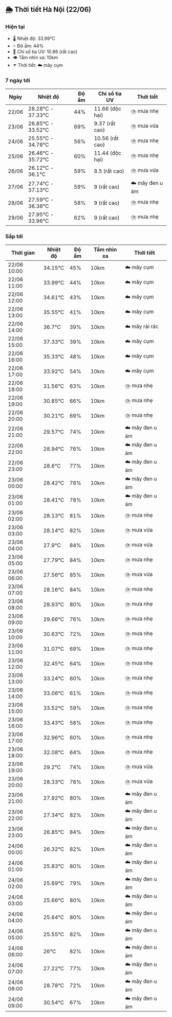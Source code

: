 ## 🌦️ Thời tiết Hà Nội (22/06)

### Hiện tại

- 🌡️ Nhiệt độ: 33.99℃
- 💦 Độ ẩm: 44%
- 🌟 Chỉ số tia UV: 10.86 (rất cao)
- 👁️ Tầm nhìn xa: 10km
- ☂️ Thời tiết: ☁️ mây cụm

### 7 ngày tới

| Ngày | Nhiệt độ | Độ ẩm | Chỉ số tia UV | Thời tiết |
| --- | --- | --- | --- | --- |
| 22/06 | 28.28℃ - 37.33℃ | 44% | 11.66 (độc hại) | ⛈️ mưa nhẹ |
| 23/06 | 26.85℃ - 33.52℃ | 69% | 9.37 (rất cao) | ⛈️ mưa vừa |
| 24/06 | 25.55℃ - 34.78℃ | 56% | 10.56 (rất cao) | ⛈️ mưa nhẹ |
| 25/06 | 26.46℃ - 35.72℃ | 60% | 11.44 (độc hại) | ⛈️ mưa nhẹ |
| 26/06 | 26.12℃ - 36.1℃ | 59% | 8.5 (rất cao) | ⛈️ mưa vừa |
| 27/06 | 27.74℃ - 37.13℃ | 59% | 9 (rất cao) | ☁️ mây đen u ám |
| 28/06 | 27.59℃ - 36.36℃ | 58% | 9 (rất cao) | ⛈️ mưa nhẹ |
| 29/06 | 27.95℃ - 33.96℃ | 62% | 9 (rất cao) | ⛈️ mưa nhẹ |

### Sắp tới

| Thời gian | Nhiệt độ | Độ ẩm | Tầm nhìn xa | Thời tiết |
| --- | --- | --- | --- | --- |
| 22/06 10:00 | 34.15℃ | 45% | 10km | ☁️ mây cụm |
| 22/06 11:00 | 33.99℃ | 44% | 10km | ☁️ mây cụm |
| 22/06 12:00 | 34.61℃ | 43% | 10km | ☁️ mây cụm |
| 22/06 13:00 | 35.55℃ | 41% | 10km | ☁️ mây cụm |
| 22/06 14:00 | 36.7℃ | 39% | 10km | ☁️ mây rải rác |
| 22/06 15:00 | 37.33℃ | 39% | 10km | ☁️ mây cụm |
| 22/06 16:00 | 35.33℃ | 48% | 10km | ☁️ mây cụm |
| 22/06 17:00 | 33.92℃ | 54% | 10km | ☁️ mây cụm |
| 22/06 18:00 | 31.56℃ | 63% | 10km | ⛈️ mưa nhẹ |
| 22/06 19:00 | 30.85℃ | 66% | 10km | ⛈️ mưa nhẹ |
| 22/06 20:00 | 30.21℃ | 69% | 10km | ⛈️ mưa nhẹ |
| 22/06 21:00 | 29.57℃ | 74% | 10km | ☁️ mây đen u ám |
| 22/06 22:00 | 28.94℃ | 76% | 10km | ☁️ mây đen u ám |
| 22/06 23:00 | 28.6℃ | 77% | 10km | ☁️ mây đen u ám |
| 23/06 00:00 | 28.42℃ | 78% | 10km | ☁️ mây đen u ám |
| 23/06 01:00 | 28.41℃ | 78% | 10km | ☁️ mây đen u ám |
| 23/06 02:00 | 28.13℃ | 81% | 10km | ⛈️ mưa nhẹ |
| 23/06 03:00 | 28.14℃ | 82% | 10km | ⛈️ mưa vừa |
| 23/06 04:00 | 27.9℃ | 84% | 10km | ⛈️ mưa vừa |
| 23/06 05:00 | 27.79℃ | 84% | 10km | ⛈️ mưa nhẹ |
| 23/06 06:00 | 27.56℃ | 85% | 10km | ⛈️ mưa vừa |
| 23/06 07:00 | 28.16℃ | 84% | 10km | ⛈️ mưa nhẹ |
| 23/06 08:00 | 28.93℃ | 80% | 10km | ⛈️ mưa nhẹ |
| 23/06 09:00 | 29.66℃ | 76% | 10km | ⛈️ mưa nhẹ |
| 23/06 10:00 | 30.63℃ | 72% | 10km | ⛈️ mưa nhẹ |
| 23/06 11:00 | 31.07℃ | 69% | 10km | ⛈️ mưa nhẹ |
| 23/06 12:00 | 32.45℃ | 64% | 10km | ⛈️ mưa nhẹ |
| 23/06 13:00 | 33.24℃ | 60% | 10km | ⛈️ mưa nhẹ |
| 23/06 14:00 | 33.06℃ | 61% | 10km | ⛈️ mưa nhẹ |
| 23/06 15:00 | 33.52℃ | 59% | 10km | ⛈️ mưa nhẹ |
| 23/06 16:00 | 33.43℃ | 58% | 10km | ⛈️ mưa nhẹ |
| 23/06 17:00 | 32.96℃ | 60% | 10km | ⛈️ mưa nhẹ |
| 23/06 18:00 | 32.08℃ | 64% | 10km | ⛈️ mưa nhẹ |
| 23/06 19:00 | 29.2℃ | 74% | 10km | ⛈️ mưa vừa |
| 23/06 20:00 | 28.33℃ | 78% | 10km | ⛈️ mưa vừa |
| 23/06 21:00 | 27.92℃ | 80% | 10km | ☁️ mây đen u ám |
| 23/06 22:00 | 27.34℃ | 82% | 10km | ☁️ mây đen u ám |
| 23/06 23:00 | 26.85℃ | 84% | 10km | ☁️ mây đen u ám |
| 24/06 00:00 | 26.32℃ | 82% | 10km | ☁️ mây đen u ám |
| 24/06 01:00 | 25.83℃ | 80% | 10km | ☁️ mây đen u ám |
| 24/06 02:00 | 25.69℃ | 79% | 10km | ☁️ mây đen u ám |
| 24/06 03:00 | 25.66℃ | 80% | 10km | ☁️ mây đen u ám |
| 24/06 04:00 | 25.64℃ | 80% | 10km | ☁️ mây đen u ám |
| 24/06 05:00 | 25.55℃ | 82% | 10km | ☁️ mây đen u ám |
| 24/06 06:00 | 26℃ | 82% | 10km | ☁️ mây đen u ám |
| 24/06 07:00 | 27.22℃ | 77% | 10km | ☁️ mây đen u ám |
| 24/06 08:00 | 28.78℃ | 72% | 10km | ☁️ mây đen u ám |
| 24/06 09:00 | 30.54℃ | 67% | 10km | ☁️ mây đen u ám |
